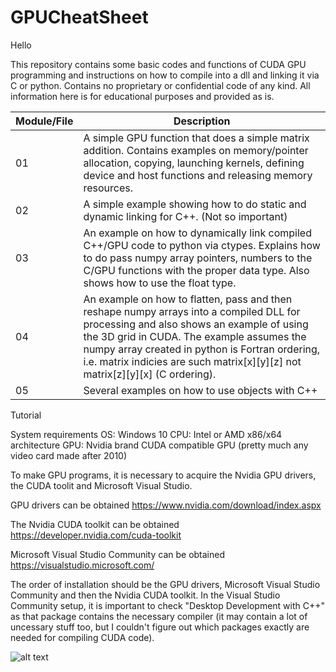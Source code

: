 # GPUCheatSheet

Hello

This repository contains some basic codes and functions of CUDA GPU programming and instructions on how to compile into a dll and linking it via C or python.
Contains no proprietary or confidential code of any kind.  All information here is for educational purposes and provided as is.

Module/File             | Description
------------            | -------------
01          | A simple GPU function that does a simple matrix addition.  Contains examples on memory/pointer allocation, copying, launching kernels, defining device and host functions and releasing memory resources.
02 | A simple example showing how to do static and dynamic linking for C++.  (Not so important)
03 | An example on how to dynamically link compiled C++/GPU code to python via ctypes.  Explains how to do pass numpy array pointers, numbers to the C/GPU functions with the proper data type.  Also shows how to use the float type.
04 | An example on how to flatten, pass and then reshape numpy arrays into a compiled DLL for processing and also shows an example of using the 3D grid in CUDA.  The example assumes the numpy array created in python is Fortran ordering, i.e. matrix indicies are such matrix[x][y][z] not matrix[z][y][x] (C ordering).
05 | Several examples on how to use objects with C++

Tutorial

System requirements
OS: Windows 10
CPU: Intel or AMD x86/x64 architecture
GPU: Nvidia brand CUDA compatible GPU (pretty much any video card made after 2010)

To make GPU programs, it is necessary to acquire the Nvidia GPU drivers, the CUDA toolit and Microsoft Visual Studio.

GPU drivers can be obtained
https://www.nvidia.com/download/index.aspx

The Nvidia CUDA toolkit can be obtained
https://developer.nvidia.com/cuda-toolkit

Microsoft Visual Studio Community can be obtained
https://visualstudio.microsoft.com/

The order of installation should be the GPU drivers, Microsoft Visual Studio Community and then the Nvidia CUDA toolkit.  In the Visual Studio Community setup, it is important to check "Desktop Development with C++" as that package contains the necessary compiler (it may contain a lot of uncessary stuff too, but I couldn't figure out which packages exactly are needed for compiling CUDA code).

![alt text](https://github.com/[username]/[reponame]/blob/[branch]/image.jpg?raw=true)

